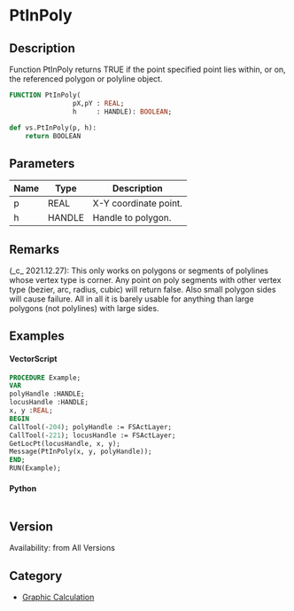 # PtInPoly

## Description
Function PtInPoly returns TRUE if the point specified point lies within, or on, the referenced polygon or polyline object.

```pascal
FUNCTION PtInPoly(
				pX,pY : REAL;
				h     : HANDLE): BOOLEAN;
```

```python
def vs.PtInPoly(p, h):
    return BOOLEAN
```

## Parameters
|Name|Type|Description|
|---|---|---|
|p|REAL|X-Y coordinate point.|
|h|HANDLE|Handle to polygon.|

## Remarks
(\_c\_ 2021.12.27): This only works on polygons or segments of polylines whose vertex type is corner. Any point on poly segments with other vertex type (bezier, arc, radius, cubic) will return false. Also small polygon sides will cause failure. All in all it is barely usable for anything than large polygons (not polylines) with large sides.

## Examples
#### VectorScript ####
```pascal
PROCEDURE Example;
VAR
polyHandle :HANDLE;
locusHandle :HANDLE;
x, y :REAL;
BEGIN
CallTool(-204); polyHandle := FSActLayer;
CallTool(-221); locusHandle := FSActLayer;
GetLocPt(locusHandle, x, y);
Message(PtInPoly(x, y, polyHandle));
END;
RUN(Example);
```
#### Python ####
```python

```

## Version
Availability: from All Versions

## Category
* [Graphic Calculation](../Categories/Graphic%20Calculation.md)
